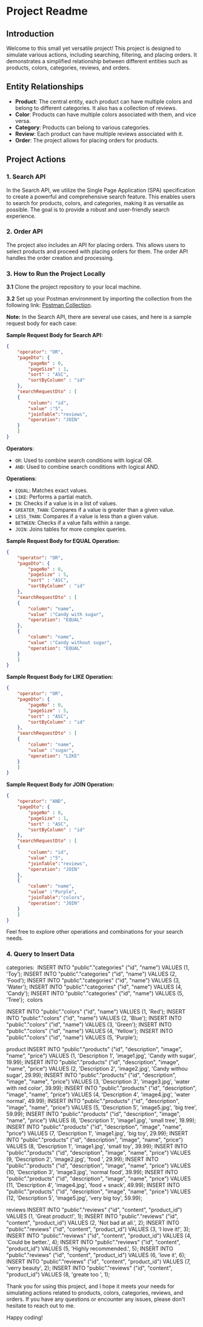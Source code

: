 # Project Readme

## Introduction
Welcome to this small yet versatile project! This project is designed to simulate various actions, including searching, filtering, and placing orders. It demonstrates a simplified relationship between different entities such as products, colors, categories, reviews, and orders.

## Entity Relationships
- **Product**: The central entity, each product can have multiple colors and belong to different categories. It also has a collection of reviews.
- **Color**: Products can have multiple colors associated with them, and vice versa.
- **Category**: Products can belong to various categories.
- **Review**: Each product can have multiple reviews associated with it.
- **Order**: The project allows for placing orders for products.

## Project Actions
### 1. Search API
In the Search API, we utilize the Single Page Application (SPA) specification to create a powerful and comprehensive search feature. This enables users to search for products, colors, and categories, making it as versatile as possible. The goal is to provide a robust and user-friendly search experience.

### 2. Order API
The project also includes an API for placing orders. This allows users to select products and proceed with placing orders for them. The order API handles the order creation and processing.

### 3. How to Run the Project Locally
**3.1** Clone the project repository to your local machine.

**3.2** Set up your Postman environment by importing the collection from the following link: [Postman Collection](https://galactic-equinox-468140.postman.co/workspace/Team-Workspace~31ef1d59-474d-45c1-808f-85a7d537e462/collection/15890173-c2e06563-1d73-4a12-aead-8968eed7c4aa?action=share&creator=15890173).

**Note:** In the Search API, there are several use cases, and here is a sample request body for each case:

**Sample Request Body for Search API:**
```json
{
    "operator": "OR",
    "pageDto": {
        "pageNo" : 0,
        "pageSize" : 1,
        "sort" : "ASC",
        "sortByColumn" : "id"
    },
    "searchRequestDto" : [
    {
        "column": "id",
        "value" :"5",
        "joinTable":"reviews",
        "operation": "JOIN"
    }
    ]
}
```

**Operators**:
- `OR`: Used to combine search conditions with logical OR.
- `AND`: Used to combine search conditions with logical AND.

**Operations**:
- `EQUAL`: Matches exact values.
- `LIKE`: Performs a partial match.
- `IN`: Checks if a value is in a list of values.
- `GREATER_THAN`: Compares if a value is greater than a given value.
- `LESS_THAN`: Compares if a value is less than a given value.
- `BETWEEN`: Checks if a value falls within a range.
- `JOIN`: Joins tables for more complex queries.

**Sample Request Body for EQUAL Operation:**
```json
{
    "operator": "OR",
    "pageDto": {
        "pageNo" : 0,
        "pageSize" : 5,
        "sort" : "ASC",
        "sortByColumn" : "id"
    },
    "searchRequestDto" : [
    {
        "column": "name",
        "value" :"Candy with sugar",
        "operation": "EQUAL"
    },
    {
        "column": "name",
        "value" :"Candy without sugar",
        "operation": "EQUAL"
    }
    ]
}
```

**Sample Request Body for LIKE Operation:**
```json
{
    "operator": "OR",
    "pageDto": {
        "pageNo" : 0,
        "pageSize" : 5,
        "sort" : "ASC",
        "sortByColumn" : "id"
    },
    "searchRequestDto" : [
    {
        "column": "name",
        "value" :"sugar",
        "operation": "LIKE"
    }
    ]
}
```

**Sample Request Body for JOIN Operation:**
```json
{
    "operator": "AND",
    "pageDto": {
        "pageNo" : 0,
        "pageSize" : 1,
        "sort" : "ASC",
        "sortByColumn" : "id"
    },
    "searchRequestDto" : [
    {
        "column": "id",
        "value" :"5",
        "joinTable":"reviews",
        "operation": "JOIN"
    },
    {
        "column": "name",
        "value" :"Purple",
        "joinTable":"colors",
        "operation": "JOIN"
    }
    ]
}
```

Feel free to explore other operations and combinations for your search needs.

### 4. Query to Insert Data

categories:  INSERT INTO "public"."categories" ("id", "name") VALUES (1, 'Toy');
INSERT INTO "public"."categories" ("id", "name") VALUES (2, 'Food');
INSERT INTO "public"."categories" ("id", "name") VALUES (3, 'Water');
INSERT INTO "public"."categories" ("id", "name") VALUES (4, 'Candy');
INSERT INTO "public"."categories" ("id", "name") VALUES (5, 'Tree');
 colors

INSERT INTO "public"."colors" ("id", "name") VALUES (1, 'Red');
INSERT INTO "public"."colors" ("id", "name") VALUES (2, 'Blue');
INSERT INTO "public"."colors" ("id", "name") VALUES (3, 'Green');
INSERT INTO "public"."colors" ("id", "name") VALUES (4, 'Yellow');
INSERT INTO "public"."colors" ("id", "name") VALUES (5, 'Purple');


product INSERT INTO "public"."products" ("id", "description", "image", "name", "price") VALUES (1, 'Description 1', 'image1.jpg', 'Candy with sugar', 19.99);
INSERT INTO "public"."products" ("id", "description", "image", "name", "price") VALUES (2, 'Description 2', 'image2.jpg', 'Candy withou sugar', 29.99);
INSERT INTO "public"."products" ("id", "description", "image", "name", "price") VALUES (3, 'Description 3', 'image3.jpg', 'water with red color', 39.99);
INSERT INTO "public"."products" ("id", "description", "image", "name", "price") VALUES (4, 'Description 4', 'image4.jpg', 'water normal', 49.99);
INSERT INTO "public"."products" ("id", "description", "image", "name", "price") VALUES (5, 'Description 5', 'image5.jpg', 'big tree', 59.99);
INSERT INTO "public"."products" ("id", "description", "image", "name", "price") VALUES (6, 'Description 1', 'image1.jpg', 'small tree', 19.99);
INSERT INTO "public"."products" ("id", "description", "image", "name", "price") VALUES (7, 'Description 1', 'image1.jpg', 'big toy', 29.99);
INSERT INTO "public"."products" ("id", "description", "image", "name", "price") VALUES (8, 'Description 1', 'image1.jpg', 'small toy', 39.99);
INSERT INTO "public"."products" ("id", "description", "image", "name", "price") VALUES (9, 'Description 2', 'image2.jpg', 'food ', 29.99);
INSERT INTO "public"."products" ("id", "description", "image", "name", "price") VALUES (10, 'Description 3', 'image3.jpg', 'normal food', 39.99);
INSERT INTO "public"."products" ("id", "description", "image", "name", "price") VALUES (11, 'Description 4', 'image4.jpg', 'food + snack', 49.99);
INSERT INTO "public"."products" ("id", "description", "image", "name", "price") VALUES (12, 'Description 5', 'image5.jpg', 'very big toy', 59.99);


reviews INSERT INTO "public"."reviews" ("id", "content", "product_id") VALUES (1, 'Great product!', 1);
INSERT INTO "public"."reviews" ("id", "content", "product_id") VALUES (2, 'Not bad at all.', 2);
INSERT INTO "public"."reviews" ("id", "content", "product_id") VALUES (3, 'I love it!', 3);
INSERT INTO "public"."reviews" ("id", "content", "product_id") VALUES (4, 'Could be better.', 4);
INSERT INTO "public"."reviews" ("id", "content", "product_id") VALUES (5, 'Highly recommended.', 5);
INSERT INTO "public"."reviews" ("id", "content", "product_id") VALUES (6, 'love it', 6);
INSERT INTO "public"."reviews" ("id", "content", "product_id") VALUES (7, 'verry beauty', 2);
INSERT INTO "public"."reviews" ("id", "content", "product_id") VALUES (8, 'greate too ', 1);

Thank you for using this project, and I hope it meets your needs for simulating actions related to products, colors, categories, reviews, and orders. If you have any questions or encounter any issues, please don't hesitate to reach out to me.

Happy coding!
